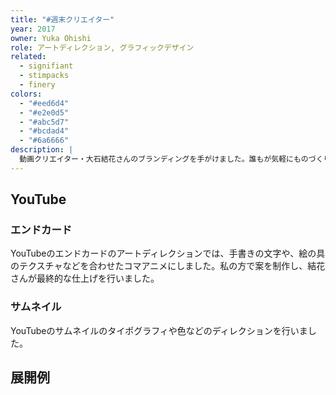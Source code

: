 ```yaml
---
title: "#週末クリエイター"
year: 2017
owner: Yuka Ohishi
role: アートディレクション, グラフィックデザイン
related:
  - signifiant
  - stimpacks
  - finery
colors:
  - "#eed6d4"
  - "#e2e0d5"
  - "#abc5d7"
  - "#bcdad4"
  - "#6a6666"
description: |
  動画クリエイター・大石結花さんのブランディングを手がけました。誰もが気軽にものづくりをすることを後押しする彼女の活動「#週末クリエイター」を表現するロゴや、アートワークをデザインしました。デジタルとアナログの両面で創作活動に役立つTipsをYouTubeで配信する彼女を表す、鉛筆とデジタルツールで利用されるペンツールをモチーフにしています。
---
```


<work-media name="logo.jpg" alt="週末クリエイターロゴ" />
<work-media name="stickers.jpg" alt="課題：誰でも「#週末クリエイター」として活動を表明出来ることを表現した、中央の名前部分が差し替え可能なロゴ。" caption="誰でも「#週末クリエイター」として活動を表明出来ることを表現した、中央の名前部分が差し替え可能なロゴ。" />

<work-media name="color.png" alt="週末クリエイターカラーパレット" />
<work-media name="namecard.jpg" alt="週末クリエイター名刺デザイン" />

## YouTube

### エンドカード

YouTubeのエンドカードのアートディレクションでは、手書きの文字や、絵の具のテクスチャなどを合わせたコマアニメにしました。私の方で案を制作し、結花さんが最終的な仕上げを行いました。

<work-media name="endcard_initial.gif" alt="週末クリエイターのエンドカード 初期案" caption="初期案" full="false" />

<work-media name="endcard_final.gif" alt="週末クリエイターのエンドカード 最終デザイン" caption="最終デザイン" full="false" />

### サムネイル

YouTubeのサムネイルのタイポグラフィや色などのディレクションを行いました。

<work-media name="youtube_thumbnail.jpg" alt="YouTubeのサムネイル" />

## 展開例

<work-media name="enamelpin.jpg" alt="エナメルピン" />
<work-media name="pillow.jpg" alt="クッション" />
<work-media name="charger.jpg" alt="モバイルバッテリー" />
